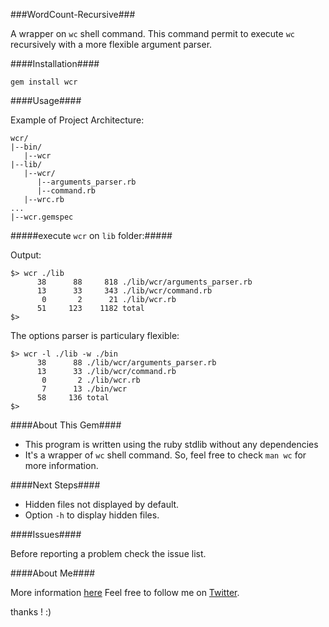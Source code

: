 ###WordCount-Recursive###

A wrapper on `wc` shell command. This command permit to execute `wc` recursively with a more flexible argument parser.

####Installation####

`gem install wcr`

####Usage####

Example of Project Architecture:

```text
wcr/
|--bin/
   |--wcr
|--lib/
   |--wcr/
      |--arguments_parser.rb
      |--command.rb
   |--wrc.rb
...
|--wcr.gemspec
```

#####execute `wcr` on `lib` folder:#####

Output:

```shell
$> wcr ./lib 
      38      88     818 ./lib/wcr/arguments_parser.rb
      13      33     343 ./lib/wcr/command.rb
       0       2      21 ./lib/wcr.rb
      51     123    1182 total
$>
```

The options parser is particulary flexible:

```shell
$> wcr -l ./lib -w ./bin
      38      88 ./lib/wcr/arguments_parser.rb
      13      33 ./lib/wcr/command.rb
       0       2 ./lib/wcr.rb
       7      13 ./bin/wcr
      58     136 total
$>
```

####About This Gem####

- This program is written using the ruby stdlib without any dependencies
- It's a wrapper of `wc` shell command. So, feel free to check `man wc` for more information.

####Next Steps####

- Hidden files not displayed by default.
- Option `-h` to display hidden files.


####Issues####

Before reporting a problem check the issue list.

####About Me####

More information [here](https://www.linkedin.com/pub/mehdi-farsi/48/ba9/336)
Feel free to follow me on [Twitter](https://twitter.com/farsi_mehdi).

thanks ! :)

